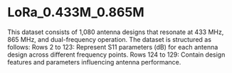 # LoRa_0.433M_0.865M
This dataset consists of 1,080 antenna designs that resonate at 433 MHz, 865 MHz, and dual-frequency operation. The dataset is structured as follows:  Rows 2 to 123: Represent S11 parameters (dB) for each antenna design across different frequency points. Rows 124 to 129: Contain design features and parameters influencing antenna performance.
